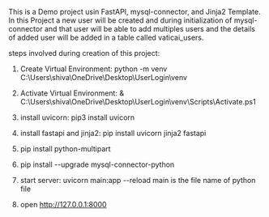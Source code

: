This is a Demo project usin FastAPI, mysql-connector, and Jinja2 Template. In this Project a new user will be created and during initialization of mysql-connector and that user will be able to add multiples users and the details of added user will be added in a table called vaticai_users.

steps involved during creation of this project:
1. Create Virtual Environment: python -m venv C:\Users\shiva\OneDrive\Desktop\UserLogin\venv
2. Activate Virtual Environment: & C:\Users\shiva\OneDrive\Desktop\UserLogin\venv\Scripts\Activate.ps1
3. install uvicorn: pip3 install uvicorn
4. install fastapi and jinja2: pip install uvicorn jinja2   fastapi    
5. pip install python-multipart
6. pip install --upgrade mysql-connector-python

7. start server: uvicorn main:app --reload
	main is the file name of python file
8. open http://127.0.0.1:8000

